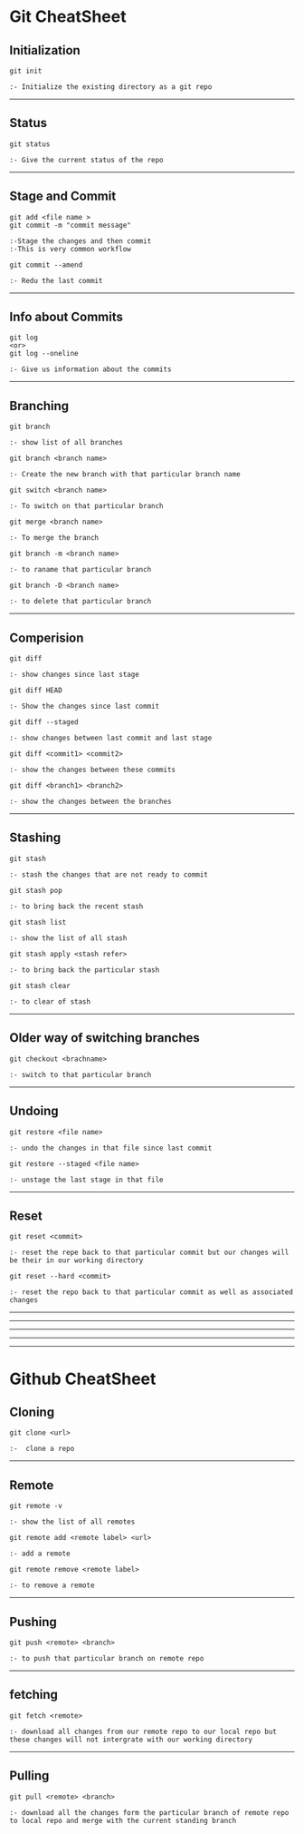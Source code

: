 <!-- # git-github-cheatsheat -->

# **Git CheatSheet**

## Initialization

```
git init
```

`:- Initialize the existing directory as a git repo`

---

## Status

```
git status
```

`:- Give the current status of the repo`

---

## Stage and Commit

```
git add <file name >
git commit -m "commit message"
```

`:-Stage the changes and then commit`<br>
`:-This is very common workflow` <br>

```
git commit --amend
```

`:- Redu the last commit`

---

## Info about Commits

```
git log
<or>
git log --oneline
```

`:- Give us information about the commits`

---

## Branching

```
git branch
```

`:- show list of all branches`

```
git branch <branch name>
```

`:- Create the new branch with that particular branch name`

```
git switch <branch name>
```

`:- To switch on that particular branch`

```
git merge <branch name>
```

`:- To merge the branch`

```
git branch -m <branch name>
```

`:- to raname that particular branch`

```
git branch -D <branch name>
```

`:- to delete that particular branch`

---

## Comperision

```
git diff
```

`:- show changes since last stage`

```
git diff HEAD
```

`:- Show the changes since last commit`

```
git diff --staged
```

`:- show changes between last commit and last stage`

```
git diff <commit1> <commit2>
```

`:- show the changes between these commits`

```
git diff <branch1> <branch2>
```

`:- show the changes between the branches`

---

## Stashing

```
git stash
```

`:- stash the changes that are not ready to commit`

```
git stash pop
```

`:- to bring back the recent stash`

```
git stash list
```

`:- show the list of all stash`

```
git stash apply <stash refer>
```

`:- to bring back the particular stash`

```
git stash clear
```

`:- to clear of stash`

---

## Older way of switching branches

```
git checkout <brachname>
```

`:- switch to that particular branch `

---

## Undoing

```
git restore <file name>
```

`:- undo the changes in that file since last commit `

```
git restore --staged <file name>
```

`:- unstage the last stage in that file`

---

## Reset

```
git reset <commit>
```

`:- reset the repe back to that particular commit but our changes will be their in our working directory`

```
git reset --hard <commit>
```

`:- reset the repo back to that particular commit as well as associated changes`

---

---

---

---

---

# **Github CheatSheet**

## Cloning

```
git clone <url>
```

`:-  clone a repo`

---

## Remote

```
git remote -v
```

`:- show the list of all remotes`

```
git remote add <remote label> <url>
```

`:- add a remote `

```
git remote remove <remote label>
```

`:- to remove a remote`

---

## Pushing

```
git push <remote> <branch>
```

`:- to push that particular branch on remote repo`

---

## fetching

```
git fetch <remote>
```

`:- download all changes from our remote repo to our local repo but these changes will not intergrate with our working directory`

---

## Pulling

```
git pull <remote> <branch>
```

`:- download all the changes form the particular branch of remote repo to local repo and merge with the current standing branch`
